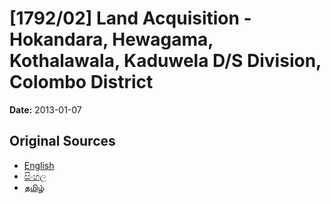 # [1792/02] Land Acquisition - Hokandara, Hewagama, Kothalawala, Kaduwela D/S Division, Colombo District

**Date:** 2013-01-07

## Original Sources

- [English](https://documents.gov.lk/view/extra-gazettes/2013/1/1792-02_E.pdf)
- [සිංහල](https://documents.gov.lk/view/extra-gazettes/2013/1/1792-02_S.pdf)
- [தமிழ்](https://documents.gov.lk/view/extra-gazettes/2013/1/1792-02_T.pdf)
